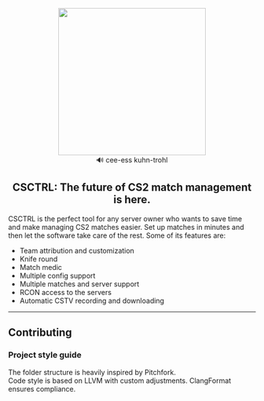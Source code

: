 <div align=center>
  <img src="https://github.com/joaofonsecadev/csctrl/blob/main/docs/logo_big.png?raw=true" width=300/>
  <br>
  🔊 cee-ess kuhn-trohl
  <h2>CSCTRL: The future of CS2 match management is here.</h2>
</div>
<p>CSCTRL is the perfect tool for any server owner who wants to save time and make managing CS2 matches easier. Set up matches in minutes and then let the software take care of the rest. Some of its features are:</p>
<ul>
  <li>Team attribution and customization</li>
  <li>Knife round</li>
  <li>Match medic</li>
  <li>Multiple config support</li>
  <li>Multiple matches and server support</li>
  <li>RCON access to the servers</li>
  <li>Automatic CSTV recording and downloading</li>
</ul>
<hr>
<h2>Contributing</h2>
<h3>Project style guide</h3>
The folder structure is heavily inspired by <a src="https://github.com/vector-of-bool/pitchfork">Pitchfork</a>. <br>
Code style is based on <a src="https://llvm.org/docs/CodingStandards.html">LLVM</a> with custom adjustments. <a src="https://clang.llvm.org/docs/ClangFormat.html">ClangFormat</a> ensures compliance.

